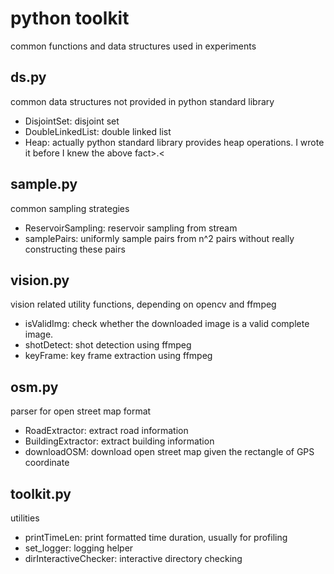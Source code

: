 # python toolkit
common functions and data structures used in experiments

## ds.py
common data structures not provided in python standard library
* DisjointSet: disjoint set
* DoubleLinkedList: double linked list
* Heap: actually python standard library provides heap operations. I wrote it before I knew the above fact>.<

## sample.py
common sampling strategies
* ReservoirSampling: reservoir sampling from stream
* samplePairs: uniformly sample pairs from n^2 pairs without really constructing these pairs

## vision.py
vision related utility functions, depending on opencv and ffmpeg
* isValidImg: check whether the downloaded image is a valid complete image. 
* shotDetect: shot detection using ffmpeg
* keyFrame: key frame extraction using ffmpeg

## osm.py
parser for open street map format
* RoadExtractor: extract road information
* BuildingExtractor: extract building information
* downloadOSM: download open street map given the rectangle of GPS coordinate

## toolkit.py
utilities
* printTimeLen: print formatted time duration, usually for profiling
* set_logger: logging helper
* dirInteractiveChecker: interactive directory checking
